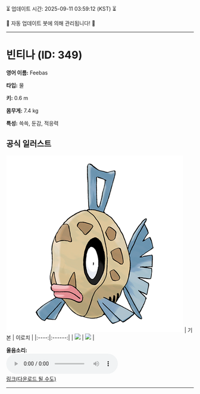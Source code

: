 
⏳ 업데이트 시간: 2025-09-11 03:59:12 (KST) ⏳

🤖 자동 업데이트 봇에 의해 관리됩니다! 🤖

---

# 빈티나 (ID: 349)
**영어 이름:** Feebas

**타입:** 물

**키:** 0.6 m

**몸무게:** 7.4 kg

**특성:** 쓱쓱, 둔감, 적응력

## 공식 일러스트
![](https://raw.githubusercontent.com/PokeAPI/sprites/master/sprites/pokemon/other/official-artwork/349.png)
| 기본 | 이로치 |
|:----:|:------:|
| <img src="http://play.pokemonshowdown.com/sprites/ani/feebas.gif" width="200"> | <img src="http://play.pokemonshowdown.com/sprites/ani-shiny/feebas.gif" width="200"> |

**울음소리:**<br><audio controls src="https://raw.githubusercontent.com/PokeAPI/cries/main/cries/pokemon/latest/349.ogg"></audio><br> [링크(다운로드 될 수도)](https://raw.githubusercontent.com/PokeAPI/cries/main/cries/pokemon/latest/349.ogg)


---
